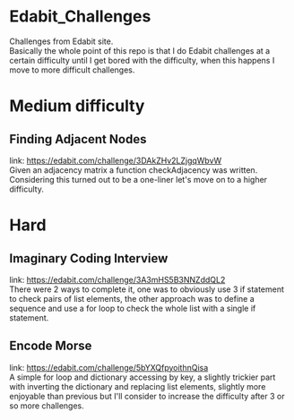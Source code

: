 # Edabit_Challenges
Challenges from Edabit site.  <br>
Basically the whole point of this repo is that I do Edabit challenges at a certain difficulty until I get bored with the difficulty, when this happens I move to more difficult challenges.
# Medium difficulty
## Finding Adjacent Nodes
link: https://edabit.com/challenge/3DAkZHv2LZjgqWbvW  <br>
Given an adjacency matrix a function checkAdjacency was written.  <br>
Considering this turned out to be a one-liner let's move on to a higher difficulty.
# Hard
## Imaginary Coding Interview
link: https://edabit.com/challenge/3A3mHS5B3NNZddQL2  <br>
There were 2 ways to complete it, one was to obviously use 3 if statement to check pairs of list elements, the other approach was to define a sequence and use a for loop to check the whole list with a single if statement.
## Encode Morse
link: https://edabit.com/challenge/5bYXQfpyoithnQisa <br>
A simple for loop and dictionary accessing by key, a slightly trickier part with inverting the dictionary and replacing list elements, slightly more enjoyable than previous but I'll consider to increase the difficulty after 3 or so more challenges.
